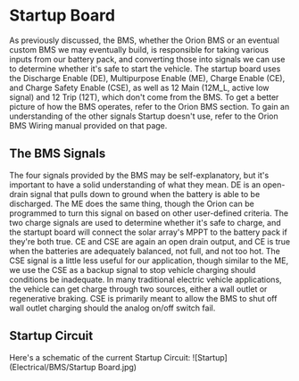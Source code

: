 # Startup Board
As previously discussed, the BMS, whether the Orion BMS or an eventual custom BMS we may eventually build, is responsible for taking various inputs from our battery pack, and converting those into signals we can use to determine whether it's safe to start the vehicle. The startup board uses the Discharge Enable (DE), Multipurpose Enable (ME), Charge Enable (CE), and Charge Safety Enable (CSE), as well as 12 Main (12M_L, active low signal) and 12 Trip (12T), which don't come from the BMS. To get a better picture of how the BMS operates, refer to the Orion BMS section. To gain an understanding of the other signals Startup doesn't use, refer to the Orion BMS Wiring manual provided on that page.
## The BMS Signals
The four signals provided by the BMS may be self-explanatory, but it's important to have a solid understanding of what they mean. DE is an open-drain signal that pulls down to ground when the battery is able to be discharged. The ME does the same thing, though the Orion can be programmed to turn this signal on based on other user-defined criteria. The two charge signals are used to determine whether it's safe to charge, and the startupt board will connect the solar array's MPPT to the battery pack if they're both true. CE and CSE are again an open drain output, and CE is true when the batteries are adequately balanced, not full, and not too hot. The CSE signal is a little less useful for our application, though similar to the ME, we use the CSE as a backup signal to stop vehicle charging should conditions be inadequate. In many traditional electric vehicle applications, the vehicle can get charge through two sources, either a wall outlet or regenerative braking. CSE is primarily meant to allow the BMS to shut off wall outlet charging should the analog on/off switch fail.
## Startup Circuit
Here's a schematic of the current Startup Circuit:
![Startup](Electrical/BMS/Startup Board.jpg)
